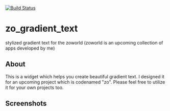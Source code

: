 [![Build Status](https://travis-ci.com/HarshitDoshi/zo_gradient_text.svg?branch=master)](https://travis-ci.com/HarshitDoshi/zo_gradient_text)

# zo_gradient_text

stylized gradient text for the zoworld (zoworld is an upcoming collection of apps developed by me)

## About

This is a widget which helps you create beautiful gradient text. I designed it for an upcoming project which is codenamed "zo". Please feel free to utilize it for your own projects too.

## Screenshots